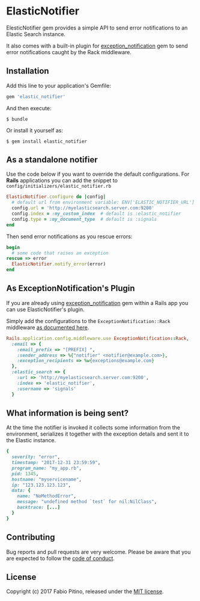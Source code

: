 # ElasticNotifier

ElesticNotifier gem provides a simple API to send error notifications to an Elastic Search instance. 

It also comes with a built-in plugin for [exception_notification][exception_notification] gem to send error notifications caught by the Rack middleware. 

## Installation

Add this line to your application's Gemfile:

```ruby
gem 'elastic_notifier'
```

And then execute:

    $ bundle

Or install it yourself as:

    $ gem install elastic_notifier

## As a standalone notifier

Use the code below if you want to override the default configurations. For __Rails__ applications you can add the snippet to `config/initializers/elastic_notifier.rb`

```ruby
ElasticNotifier.configure do |config|
  # default url from environment variable: ENV['ELASTIC_NOTIFIER_URL']
  config.url = 'http://myelasticsearch.server.com:9200' 
  config.index = :my_custom_index  # default is :elastic_notifier
  config.type = :my_document_type  # default is :signals
end
```
Then send error notifications as you rescue errors:

```ruby
begin
  # some code that raises an exception
rescue => error
  ElasticNotifier.notify_error(error)
end
```

## As ExceptionNotification's Plugin

If you are already using [exception_notification][exception_notification] gem within a Rails app you can use ElasticNotifier's plugin.

Simply add the configurations to the `ExceptionNotification::Rack` middleware [as documented here](https://github.com/smartinez87/exception_notification#rails).

```ruby
Rails.application.config.middleware.use ExceptionNotification::Rack,
  :email => {
    :email_prefix => "[PREFIX] ",
    :sender_address => %{"notifier" <notifier@example.com>},
    :exception_recipients => %w{exceptions@example.com}
  },
  :elastic_search => {
    :url => 'http://myelasticsearch.server.com:9200',
    :index => 'elastic_notifier',
    :username => 'signals'
  }
```

## What information is being sent?

At the time the notifier is invoked it collects some information from the environment, serializes it together with the exception details and sent it to the Elastic instance.

```ruby
{
  severity: "error",
  timestamp: "2017-12-31 23:59:59",
  program_name: "my_app.rb",
  pid: 1345,
  hostname: "myservicename",
  ip: "123.123.123.123",
  data: {
    name: "NoMethodError",
    message: "undefined method `test` for nil:NilClass",
    backtrace: [...]
  }
}

```

## Contributing

Bug reports and pull requests are very welcome. Please be aware that you are expected to follow the [code of conduct](https://github.com/hspazio/elastic_notifier/blob/master/CODE_OF_CONDUCT.md).

## License

Copyright (c) 2017 Fabio Pitino, released under the [MIT license](http://www.opensource.org/licenses/MIT).

[exception_notification]: https://github.com/smartinez87/exception_notification
